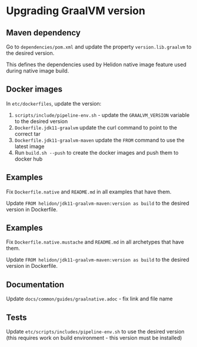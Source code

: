 # Upgrading GraalVM version

## Maven dependency
Go to `dependencies/pom.xml` and update the property `version.lib.graalvm` to the desired version.

This defines the dependencies used by Helidon native image feature used during native image build.

## Docker images
In `etc/dockerfiles`, update the version:

1. `scripts/include/pipeline-env.sh` - update the `GRAALVM_VERSION` variable to the desired version
2. `Dockerfile.jdk11-graalvm` update the curl command to point to the correct tar
3. `Dockerfile.jdk11-graalvm-maven` update the `FROM` command to use the latest image
4. Run `build.sh --push` to create the docker images and push them to docker hub

## Examples
Fix `Dockerfile.native` and `README.md` in all examples that have them.

Update `FROM helidon/jdk11-graalvm-maven:version as build` to the desired version in Dockerfile.

## Examples
Fix `Dockerfile.native.mustache` and `README.md` in all archetypes that have them.

Update `FROM helidon/jdk11-graalvm-maven:version as build` to the desired version in Dockerfile.

## Documentation
Update `docs/common/guides/graalnative.adoc` - fix link and file name

## Tests
Update `etc/scripts/includes/pipeline-env.sh` to use the desired version 
(this requires work on build environment - this version must be installed)